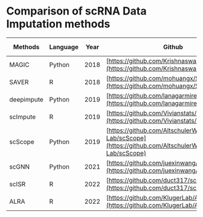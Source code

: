 # Comparison of scRNA Data Imputation methods

| Methods    | Language | Year | Github                                                                                     | Executable | Maintenance | Colab Link                                                                                                 | Paper                                                                                                                                                   |
| ---------- | -------- | ---- | ------------------------------------------------------------------------------------------ | ---------- | ----------- | ---------------------------------------------------------------------------------------------------------- | ------------------------------------------------------------------------------------------------------------------------------------------------------- |
| MAGIC      | Python   | 2018 | [https://github.com/KrishnaswamyLab/MAGIC](https://github.com/KrishnaswamyLab/MAGIC)       | Yes        | Yes         | Link                                                                                                       | [Link](https://www.cell.com/cell/fulltext/S0092-8674(18)30724-4)                                                                                        |
| SAVER      | R        | 2018 | [https://github.com/mohuangx/SAVER](https://github.com/mohuangx/SAVER)                     | Yes        | No          | [Link](https://colab.research.google.com/drive/19cqt-OATTiWyILPbzgCkkd46RYFAS2im?usp=sharing)              | [Link](https://github.com/mohuangx/SAVER)                                                                                                               |
| deepimpute | Python   | 2019 | [https://github.com/lanagarmire/DeepImpute](https://github.com/lanagarmire/DeepImpute)     | No         | No          | [Link](https://colab.research.google.com/drive/1f4pqbr_MbF3lhrQPIqkt2Rcn8TZ3eEXq?usp=sharing)              | [Link](https://genomebiology.biomedcentral.com/articles/10.1186/s13059-019-1837-6?fbclid=IwAR2wkwBbp_rQBv0muKEYlt-MDZGlJF6sej1sbKJOP58jvXX1XdD98aGuauo) |
| scImpute   | R        | 2019 | [https://github.com/Vivianstats/scImpute](https://github.com/Vivianstats/scImpute)         | No         | No          | [Link](https://colab.research.google.com/drive/194BFIe-kAMQSaJMHzEaxb4sQxi1qkpCs?usp=sharing)              | [Link](https://github.com/Vivianstats/scImpute)                                                                                                         |
| scScope    | Python   | 2019 | [https://github.com/AltschulerWu-Lab/scScope](https://github.com/AltschulerWu-Lab/scScope) | No         | No          | [Link](https://colab.research.google.com/drive/19Z-BhDwQCZnuLhN1mciucvaDWmozQVTd?usp=sharing)              | [Link](https://www.nature.com/articles/s41592-019-0353-7)                                                                                               |
| scGNN      | Python   | 2021 | [https://github.com/juexinwang/scGNN](https://github.com/juexinwang/scGNN)                 | Yes        | Yes         | [Link](https://colab.research.google.com/drive/19ngopISgGhHwo5pWwmoFBoE8MjAuElNj#scrollTo=5xkhPQnIk63s)    | [Link](https://www.nature.com/articles/s41467-021-22197-x)                                                                                              |
| scISR      | R        | 2022 | [https://github.com/duct317/scISR](https://github.com/duct317/scISR)                       | Yes        | Yes         | [Link](https://colab.research.google.com/drive/1qYFeyALhSJxax_SCQNeFfiW_AsI3KKEc?usp=sharing)              | [Link](https://www.nature.com/articles/s41598-022-06500-4)                                                                                              |
| ALRA       | R        | 2022 | [https://github.com/KlugerLab/ALRA](https://github.com/KlugerLab/ALRA)                     | Yes        | Yes         | [Link](https://github.com/inoue0426/scRNA-Data-Imputation-comparison/blob/main/notebooks/ALRA_example.Rmd) | [Link](https://www.nature.com/articles/s41467-021-27729-z)                                                                                              |
